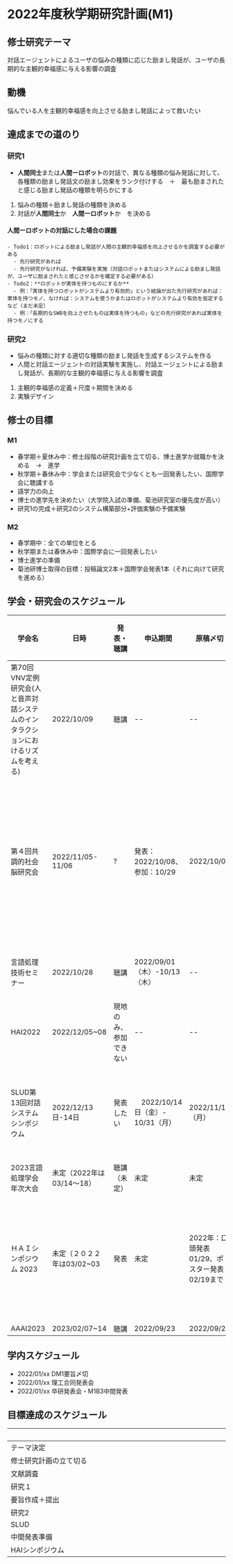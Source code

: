 # 2022年度秋学期研究計画(M1)

## 修士研究テーマ
対話エージェントによるユーザの悩みの種類に応じた励まし発話が、ユーザの長期的な主観的幸福感に与える影響の調査

## 動機
悩んでいる人を主観的幸福感を向上させる励まし発話によって救いたい

## 達成までの道のり
### 研究1
- **人間同士**または**人間ーロボット**の対話で、異なる種類の悩み発話に対して、
各種類の励まし発話文の励まし効果をランク付けする　＋　最も励まされたと感じる励まし発話の種類を明らかにする
1. 悩みの種類＋励まし発話の種類を決める
2. 対話が**人間同士**か　**人間ーロボット**か　を決める
#### **人間ーロボット**の対話にした場合の課題
    - Todo1：ロボットによる励まし発話が人間の主観的幸福感を向上させるかを調査する必要がある
      - 先行研究があれば
      - 先行研究がなければ、予備実験を実施（対話ロボットまたはシステムによる励まし発話が、ユーザに励まされたと感じさせるかを確定する必要がある）
    - Todo2：**ロボットが実体を持つものにするか**
      - 例：「実体を持つロボットがシステムより有効的」という結論が出た先行研究があれば：実体を持つモノ、なければ：システムを使うかまたはロボットがシステムより有効を仮定するなど（まだ未定）
      - 例：「長期的なSWBを向上させたものは実体を持つもの」などの先行研究があれば実体を持つモノにする

### 研究2
- 悩みの種類に対する適切な種類の励まし発話を生成するシステムを作る
- 人間と対話エージェントの対話実験を実施し、対話エージェントによる励まし発話が、長期的な主観的幸福感に与える影響を調査
1. 主観的幸福感の定義＋尺度＋期間を決める
2. 実験デザイン
 
## 修士の目標
### M1
- 春学期＋夏休み中：修士段階の研究計画を立て切る、博士進学か就職かを決める　→　進学
- 秋学期＋春休み中：学会または研究会で少なくとも一回発表したい、国際学会に聴講する
- 語学力の向上
- 博士の進学先を決めたい（大学院入試の準備、菊池研究室の優先度が高い）
- 研究1の完成＋研究2のシステム構築部分+評価実験の予備実験
### M2
- 春学期中：全ての単位をとる
- 秋学期または春休み中：国際学会に一回発表したい
- 博士進学の準備
- 菊池研博士取得の目標：投稿論文2本＋国際学会発表1本（それに向けて研究を進める）

## 学会・研究会のスケジュール
|学会名|日時|発表・聴講|申込期間|原稿〆切|参加形式|詳細|
|---|---|---|---|---|---|---|
|第70回VNV定例研究会(人と音声対話システムのインタラクションにおけるリズムを考える)|2022/10/09|聴講|--|--|オンライン|https://www.ieice.org/~vnv/index.php｜
|第４回共調的社会脳研究会|2022/11/05-11/06|?|発表：2022/10/08、参加：10/29|2022/10/08|神奈川県足柄下郡箱根町湯本茶屋191|https://sites.google.com/view/csbg/|
|言語処理技術セミナー|2022/10/28|聴講|2022/09/01（木）-10/13（木）|--|オンライン|https://sites.google.com/site/nlpseminarweb|
|HAI2022|2022/12/05~08|現地のみ、参加できない|--|--|現地|https://hai-conference.net/conferences/|
|SLUD第13回対話システムシンポジウム|2022/12/13日-14日|発表したい|　2022/10/14日（金）- 10/31（月）|2022/11/14（月）|国立国語研究所 講堂|https://jsai-slud.github.io/sig-slud/96th-sig.html|
|2023言語処理学会年次大会|未定（2022年は03/14～18）|聴講（未定）|未定|未定|未定|https://www.anlp.jp/guide/nenji.html|
|ＨＡＩシンポジウム 2023|未定（２０２２年は03/02~03|発表|未定|2022年：口頭発表01/29、ポスター発表02/19まで|中京大学名古屋キャンパス|
|AAAI2023|2023/02/07~14|聴講|2022/09/23|2022/09/23|--|https://aaai.org/Conferences/AAAI-23/|


## 学内スケジュール
- 2022/01/xx DM1要旨〆切
- 2022/01/xx 理工合同発表会
- 2022/01/xx 卒研発表会・M1B3中間発表

## 目標達成のスケジュール
|                   | 4 | 5 | 6 | 7 | 8 | 9 | 10 | 11 | 12 | 1 | 2 | 3 |
|-------------------|:-:|:-:|:-:|:-:|:-:|:-:|:--:|:--:|:--:|:-:|:-:| :-:|
| テーマ決定          | ○ | ○ | ○ | ○ | ○| ○ |  ○|    |    |   |   |   |
| 修士研究計画の立て切る|   |   |   |   |  | ○ |  ○|    |    |   |   |   |
| 文献調査           | ○ | ○ | ○ | ○ | ○ | ○　| ○ | ○ |  ○ |  ○ |  ○ |
| 研究１　　　　　　  　　　　　　　　　　　　　　　　　|   | 　　 | 　　 | 　 　| 　　 | 　　 | 　　 | ○ |  ○ | 　 |   |   |
| 要旨作成＋提出  　　　　　  　|   |   | 　　 |  　　|   |   |   |   |  ○ | ○ |  |   |
| 研究2　　　　　　　　　　　　　　　　　　　　　　　　　　　　|   |   | 　 　|  　　|   |   |   |   |   | ○ | ○ |   |
| SLUD　　　　　　　　　　　　　　　　　　　　　　　　　　　　　|   |   |　 　 |  　　|   |   | ○ |   | ○ |   |   |   |
| 中間発表準備　　　　　　　　　　　　　　　　　|   |   |　 　 |  　　|   |   |   |   | ○ | ○ |   |   |
| HAIシンポジウム　　　　　　　　　　　　　|   |   |  　　| 　　 |   |   |   |   |   |  ○ | ○ |  ○ |




